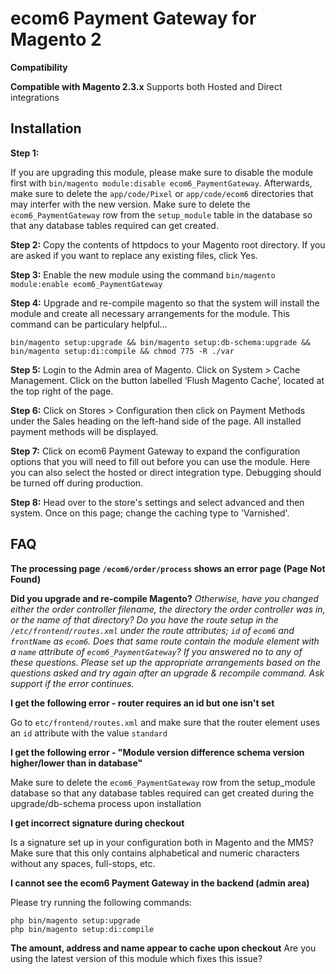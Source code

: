 # ecom6 Payment Gateway for Magento 2

**Compatibility**

**Compatible with Magento 2.3.x**
Supports both Hosted and Direct integrations

## Installation
**Step 1:**

If you are upgrading this module, please make sure to disable the module first with `bin/magento module:disable ecom6_PaymentGateway`. Afterwards, make sure to delete the `app/code/Pixel` or `app/code/ecom6` directories that may interfer with the new version. Make sure to delete the `ecom6_PaymentGateway` row from the `setup_module` table in the database so that any database tables required can get created.

**Step 2:**
Copy the contents of httpdocs to your Magento root directory. If you are asked if you want to replace any existing files, click Yes.

**Step 3:**
Enable the new module using the command `bin/magento module:enable ecom6_PaymentGateway`

**Step 4:**
Upgrade and re-compile magento so that the system will install the module and create all necessary arrangements for the module. This command can be particulary helpful...
```
bin/magento setup:upgrade && bin/magento setup:db-schema:upgrade && bin/magento setup:di:compile && chmod 775 -R ./var
```

**Step 5:**
Login to the Admin area of Magento. Click on System > Cache Management. Click on the button labelled ‘Flush Magento Cache’, located at the top right of the page.

**Step 6:**
Click on Stores > Configuration then click on Payment Methods under the Sales heading on the left-hand side of the page. All installed payment methods will be displayed.

**Step 7:**
Click on ecom6 Payment Gateway to expand the configuration options that you will need to fill out before you can use the module. Here you can also select the hosted or direct integration type. Debugging should be turned off during production.

**Step 8:**
Head over to the store's settings and select advanced and then system. Once on this page; change the caching type to 'Varnished'.

## FAQ
**The processing page `/ecom6/order/process` shows an error page (Page Not Found)**

**Did you upgrade and re-compile Magento?** *Otherwise, have you changed either the order controller filename, the directory the order controller was in, or the name of that directory? Do you have the route setup in the `/etc/frontend/routes.xml` under the route attributes; `id` of `ecom6` and `frontName` as `ecom6`. Does that same route contain the module element with a `name` attribute of `ecom6_PaymentGateway`? If you answered no to any of these questions. Please set up the appropriate arrangements based on the questions asked and try again after an upgrade & recompile command. Ask support if the error continues.*

**I get the following error - router requires an id but one isn't set**

Go to `etc/frontend/routes.xml` and make sure that the router element uses an `id` attribute with the value `standard`

**I get the following error - "Module version difference schema version higher/lower than in database"**

Make sure to delete the `ecom6_PaymentGateway` row from the setup_module database so that any database tables required can get created during the upgrade/db-schema process upon installation

**I get incorrect signature during checkout**

Is a signature set up in your configuration both in Magento and the MMS? Make sure that this only contains alphabetical and numeric characters without any spaces, full-stops, etc.

**I cannot see the ecom6 Payment Gateway in the backend (admin area)**

Please try running the following commands:

```
php bin/magento setup:upgrade
php bin/magento setup:di:compile
```
**The amount, address and name appear to cache upon checkout**
Are you using the latest version of this module which fixes this issue?
